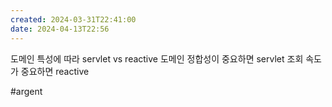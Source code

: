 ```yaml
---
created: 2024-03-31T22:41:00
date: 2024-04-13T22:56
---
```

도메인 특성에 따라 
servlet vs reactive 
도메인 정합성이 중요하면 servlet
조회 속도가 중요하면 reactive

#argent 
